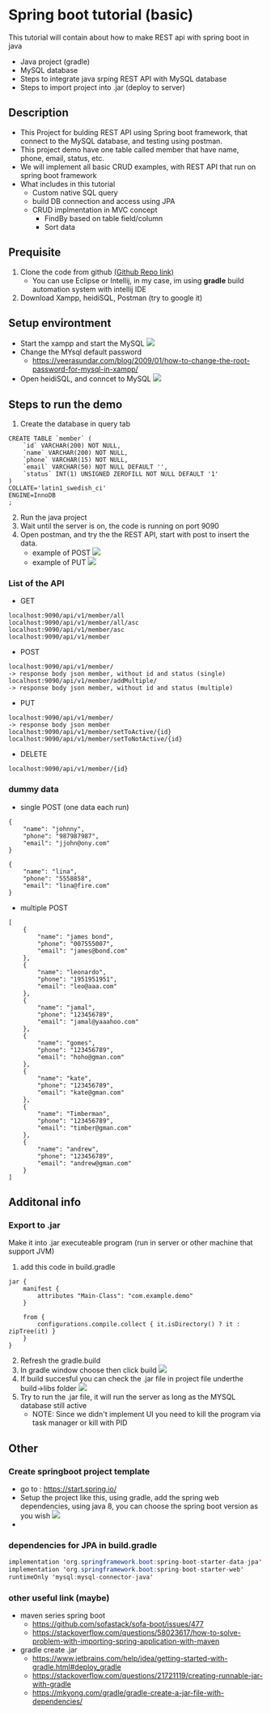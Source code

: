 # Spring boot tutorial (basic)
This tutorial will contain about how to make REST api with spring boot in java
* Java project (gradle)
* MySQL database
* Steps to integrate java srping REST API with MySQL database
* Steps to import project into .jar (deploy to server)

## Description
* This Project for bulding REST API using Spring boot framework, that connect to the MySQL database, and testing using postman.
* This project demo have one table called member that have name, phone, email, status, etc.
* We will implement all basic CRUD examples, with REST API that run on spring boot framework
* What includes in this tutorial
    * Custom native SQL query
    * build DB connection and access using JPA
    * CRUD implmentation in MVC concept
        * FindBy based on table field/column
        * Sort data

## Prequisite 
1. Clone the code from github [(Github Repo link)](https://github.com/triarts/springBootDemo)
    * You can use Eclipse or Intellij, in my case, im using **gradle** build automation system with intellij IDE
2. Download Xampp, heidiSQL, Postman (try to google it)

## Setup environtment
* Start the xampp and start the MySQL
![](https://i.imgur.com/Kt6EaPc.png)
* Change the MYsql default password
    * https://veerasundar.com/blog/2009/01/how-to-change-the-root-password-for-mysql-in-xampp/
* Open heidiSQL, and conncet to  MySQL
![](https://i.imgur.com/kNV2WtR.png)

## Steps to run the demo
1. Create the database in query tab
```
CREATE TABLE `member` (
	`id` VARCHAR(200) NOT NULL, 
	`name` VARCHAR(200) NOT NULL, 
	`phone` VARCHAR(15) NOT NULL,
	`email` VARCHAR(50) NOT NULL DEFAULT '', 
	`status` INT(1) UNSIGNED ZEROFILL NOT NULL DEFAULT '1'
)
COLLATE='latin1_swedish_ci'
ENGINE=InnoDB
;
```
2. Run the java project
3. Wait until the server is on, the code is running on port 9090
4. Open postman, and try the the REST API, start with post to insert the data.
    * example of POST
    ![](https://i.imgur.com/fggOFO3.png)
    * example of PUT
    ![](https://i.imgur.com/OyJ0bH5.png)


### List of the API
* GET
```
localhost:9090/api/v1/member/all
localhost:9090/api/v1/member/all/asc
localhost:9090/api/v1/member/asc
localhost:9090/api/v1/member
```
* POST
```
localhost:9090/api/v1/member/
-> response body json member, without id and status (single)
localhost:9090/api/v1/member/addMultiple/
-> response body json member, without id and status (multiple)
```
* PUT
```
localhost:9090/api/v1/member/ 
-> response body json member
localhost:9090/api/v1/member/setToActive/{id}
localhost:9090/api/v1/member/setToNotActive/{id}
```
* DELETE
```
localhost:9090/api/v1/member/{id}
```

### dummy data
* single POST (one data each run)
```
{
    "name": "johnny",
    "phone": "987987987",
    "email": "jjohn@ony.com"
}

{
    "name": "lina",
    "phone": "5558858",
    "email": "lina@fire.com"
}

```
* multiple POST
```
[
    {
        "name": "james bond",
        "phone": "007555007",
        "email": "james@bond.com"
    },
    {
        "name": "leonardo",
        "phone": "1951951951",
        "email": "leo@aaa.com"
    },
    {
        "name": "jamal",
        "phone": "123456789",
        "email": "jamal@yaaahoo.com"
    },
    {
        "name": "gomes",
        "phone": "123456789",
        "email": "hoho@gman.com"
    },
	{
        "name": "kate",
        "phone": "123456789",
        "email": "kate@gman.com"
    },
	{
        "name": "Timberman",
        "phone": "123456789",
        "email": "timber@gman.com"
    },
	{
        "name": "andrew",
        "phone": "123456789",
        "email": "andrew@gman.com"
    }
]
```

## Additonal info
### Export to .jar 
Make it into .jar executeable program (run in server or other machine that support JVM)

1. add this code in build.gradle
```java=
jar {
	manifest {
		attributes "Main-Class": "com.example.demo"
	}

	from {
		configurations.compile.collect { it.isDirectory() ? it : zipTree(it) }
	}
}
```
2. Refresh the gradle.build
3. In gradle window choose then click build
![](https://i.imgur.com/gNGPkf8.png)
4. If build succesful you can check the .jar file in project file underthe build->libs folder
![](https://i.imgur.com/luZlmR2.png)
5. Try to run the .jar file, it will run the server as long as the MYSQL database still active 
    * NOTE: Since we didn't implement UI you need to kill the program via task manager or kill with PID

## Other
### Create springboot project template 
* go to : https://start.spring.io/
* Setup the project like this, using gradle, add the spring web dependencies, using java 8, you can choose the spring boot version as you wish ![](https://i.imgur.com/VpVN1Qi.png)
* 
### dependencies for JPA in build.gradle
```java
implementation 'org.springframework.boot:spring-boot-starter-data-jpa'
implementation 'org.springframework.boot:spring-boot-starter-web'
runtimeOnly 'mysql:mysql-connector-java'
```

### other useful link (maybe)
* maven series spring boot
    * https://github.com/sofastack/sofa-boot/issues/477
    * https://stackoverflow.com/questions/58023617/how-to-solve-problem-with-importing-spring-application-with-maven
* gradle create .jar
    * https://www.jetbrains.com/help/idea/getting-started-with-gradle.html#deploy_gradle
    * https://stackoverflow.com/questions/21721119/creating-runnable-jar-with-gradle
    * https://mkyong.com/gradle/gradle-create-a-jar-file-with-dependencies/

